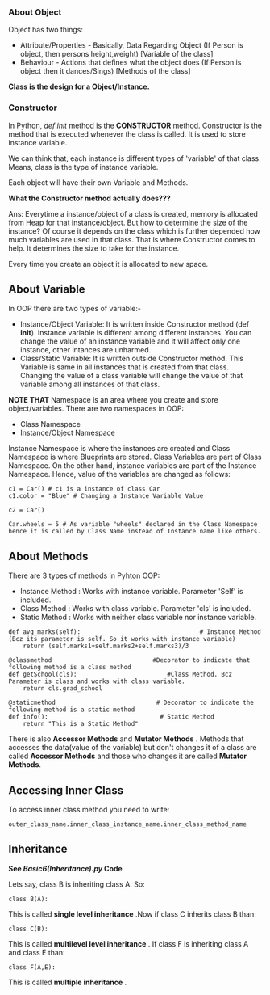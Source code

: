 ### About Object

Object has two things:
- Attribute/Properties - Basically, Data Regarding Object (If Person is object, then persons height,weight) [Variable of the class]
- Behaviour - Actions that defines what the object does (If Person is object then it dances/Sings) [Methods of the class]

**Class is the design for a Object/Instance.**

### Constructor

In Python, _def init_ method is the **CONSTRUCTOR** method. Constructor is the method that is executed whenever the class is called. It is used to store instance variable. 

 We can think that, each instance is different types of 'variable' of that class. Means, class is the type of instance variable.

 Each object will have their own Variable and Methods.

 **What the Constructor method actually does???**

 Ans: Everytime a instance/object of a class is created, memory is allocated from Heap for that instance/object. But how to determine the size of the instance? Of course it depends on the class which is further depended how much variables are used in that class. That is where Constructor comes to help. It determines the size to take for the instance.

 Every time you create an object it is allocated to new space.


 ## About Variable

 In OOP there are two types of variable:-

 - Instance/Object Variable: It is written inside Constructor method (def __init__). Instance variable is different among different instances. You can change the value of an instance variable and it will affect only one instance, other intances are unharmed.
 - Class/Static Variable: It is written outside Constructor method. This Variable is same in all instances that is created from that class. Changing the value of a class variable will change the value of that variable among all instances of that class.

 
 **NOTE THAT** Namespace is an area where you create and store object/variables. There are two namespaces in OOP:
 - Class Namespace
 - Instance/Object Namespace

Instance Namespace is where the instances are created and Class Namespace is where Blueprints are stored. Class Variables are part of Class Namespace. On the other hand, instance variables are part of the Instance Namespace. Hence, value of the variables are changed as follows: 
 
 ```
 c1 = Car() # c1 is a instance of class Car
 c1.color = "Blue" # Changing a Instance Variable Value

 c2 = Car() 

 Car.wheels = 5 # As variable "wheels" declared in the Class Namespace hence it is called by Class Name instead of Instance name like others. 
 ```
 
 ## About Methods

 There are 3 types of methods in Pyhton OOP:
 - Instance Method : Works with instance variable. Parameter 'Self' is included. 
 - Class Method : Works with class variable. Parameter 'cls' is included.
 - Static Method : Works with neither class variable nor instance variable. 

```
def avg_marks(self):                                 # Instance Method (Bcz its parameter is self. So it works with instance variable)
    return (self.marks1+self.marks2+self.marks3)/3

@classmethod                            #Decorator to indicate that following method is a class method
def getSchool(cls):                         #Class Method. Bcz Parameter is class and works with class variable.
    return cls.grad_school

@staticmethod                            # Decorator to indicate the following method is a static method
def info():                               # Static Method
    return "This is a Static Method"
```

There is also **Accessor Methods** and **Mutator Methods** . Methods that accesses the data(value of the variable) but don't changes it of a class are called **Accessor Methods** and those who changes it are called **Mutator Methods**.


## Accessing Inner Class

To access inner class method you need to write:

`outer_class_name.inner_class_instance_name.inner_class_method_name`


## Inheritance

**See _Basic6(Inheritance).py_ Code**

Lets say, class B is inheriting class A. So:

`class B(A):`

This is called **single level inheritance** .Now if class C inherits class B than:

`class C(B):`

This is called **multilevel level inheritance** . If class F is inheriting class A and class E than:

`class F(A,E):`

This is called **multiple inheritance** . 